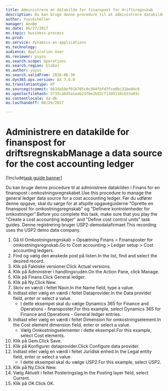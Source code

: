 ```yaml
--- 
title: Administrere en datakilde for finanspost for driftsregnskab
description: Du kan bruge denne procedure til at administrere datakilden i Finans for en finanspost i omkostningsregnskabet.
author: YuyuScheller
manager: AnnBe
ms.date: 06/27/2017
ms.topic: business-process
ms.prod: 
ms.service: dynamics-ax-applications
ms.technology: 
audience: Application User
ms.reviewer: yuyus
ms.search.scope: Operations
ms.search.region: Global
ms.author: yuyus
ms.search.validFrom: 2016-06-30
ms.dyn365.ops.version: AX 7.0.0
ms.translationtype: HT
ms.sourcegitcommit: 663da58ef01b705c0c984fbfd3fce8bc31be04c6
ms.openlocfilehash: 5735cabd5a1eab23fbe2b92cf1395110cb33a93c
ms.contentlocale: da-dk
ms.lasthandoff: 08/29/2017

---
```

# <a name="manage-a-data-source-for-the-cost-accounting-ledger"></a><span data-ttu-id="b37d7-103">Administrere en datakilde for finanspost for driftsregnskab</span><span class="sxs-lookup"><span data-stu-id="b37d7-103">Manage a data source for the cost accounting ledger</span></span>

[!include[task guide banner](../../includes/task-guide-banner.md)]

<span data-ttu-id="b37d7-104">Du kan bruge denne procedure til at administrere datakilden i Finans for en finanspost i omkostningsregnskabet.</span><span class="sxs-lookup"><span data-stu-id="b37d7-104">Use this procedure to manage the general ledger data source for a cost accounting ledger.</span></span> <span data-ttu-id="b37d7-105">Før du udfører denne opgave, skal du sørge for at afspille opgaveguiderne "Oprette en finanspost for omkostningsregnskab" og "Definere kontrolenheder for omkostninger".</span><span class="sxs-lookup"><span data-stu-id="b37d7-105">Before you complete this task, make sure that you play the "Create a cost accounting ledger" and "Define cost control units" task guides.</span></span> <span data-ttu-id="b37d7-106">Denne registrering bruger USP2-demodatafirmaet.</span><span class="sxs-lookup"><span data-stu-id="b37d7-106">This recording uses the USP2 demo data company.</span></span>

1. <span data-ttu-id="b37d7-107">Gå til Omkostningsregnskab > Opsætning Finans > Finansposter for omkostningsregnskab.</span><span class="sxs-lookup"><span data-stu-id="b37d7-107">Go to Cost accounting > Ledger setup > Cost accounting ledgers.</span></span>
2. <span data-ttu-id="b37d7-108">Find og vælg den ønskede post på listen.</span><span class="sxs-lookup"><span data-stu-id="b37d7-108">In the list, find and select the desired record.</span></span>
3. <span data-ttu-id="b37d7-109">Klik på Faktiske versioner.</span><span class="sxs-lookup"><span data-stu-id="b37d7-109">Click Actual versions.</span></span>
4. <span data-ttu-id="b37d7-110">Klik på Administrer i handlingsruden.</span><span class="sxs-lookup"><span data-stu-id="b37d7-110">On the Action Pane, click Manage.</span></span>
5. <span data-ttu-id="b37d7-111">Klik på Finans.</span><span class="sxs-lookup"><span data-stu-id="b37d7-111">Click General ledger.</span></span>
6. <span data-ttu-id="b37d7-112">Klik på Ny.</span><span class="sxs-lookup"><span data-stu-id="b37d7-112">Click New.</span></span>
7. <span data-ttu-id="b37d7-113">Skriv en værdi i feltet Navn.</span><span class="sxs-lookup"><span data-stu-id="b37d7-113">In the Name field, type a value.</span></span>
8. <span data-ttu-id="b37d7-114">Indtast eller vælg en værdi i feltet Dataprovider.</span><span class="sxs-lookup"><span data-stu-id="b37d7-114">In the Data provider field, enter or select a value.</span></span>
    * <span data-ttu-id="b37d7-115">I dette eksempel skal du vælge Dynamics 365 for Finance and Operations - finansposter.</span><span class="sxs-lookup"><span data-stu-id="b37d7-115">For this example, select Dynamics 365 for Finance and Operations - General ledger entries.</span></span>  
9. <span data-ttu-id="b37d7-116">Indtast eller vælg en værdi i feltet Dimension for omkostningselement.</span><span class="sxs-lookup"><span data-stu-id="b37d7-116">In the Cost element dimension field, enter or select a value.</span></span>
    * <span data-ttu-id="b37d7-117">Vælg Omkostningselementer i dette eksempel.</span><span class="sxs-lookup"><span data-stu-id="b37d7-117">For this example, select Cost elements.</span></span>  
10. <span data-ttu-id="b37d7-118">Klik på Gem.</span><span class="sxs-lookup"><span data-stu-id="b37d7-118">Click Save.</span></span>
11. <span data-ttu-id="b37d7-119">Klik på Konfigurer dataprovider.</span><span class="sxs-lookup"><span data-stu-id="b37d7-119">Click Configure data provider.</span></span>
12. <span data-ttu-id="b37d7-120">Indtast eller vælg en værdi i feltet Juridisk enhed.</span><span class="sxs-lookup"><span data-stu-id="b37d7-120">In the Legal entity field, enter or select a value.</span></span>
    * <span data-ttu-id="b37d7-121">I dette eksempel skal du vælge USP2.</span><span class="sxs-lookup"><span data-stu-id="b37d7-121">For this example, select USP2.</span></span>  
13. <span data-ttu-id="b37d7-122">Klik på Ny.</span><span class="sxs-lookup"><span data-stu-id="b37d7-122">Click New.</span></span>
14. <span data-ttu-id="b37d7-123">Vælg Aktuelt i feltet Posteringslag.</span><span class="sxs-lookup"><span data-stu-id="b37d7-123">In the Posting layer field, select Current.</span></span>
15. <span data-ttu-id="b37d7-124">Klik på OK.</span><span class="sxs-lookup"><span data-stu-id="b37d7-124">Click OK.</span></span>


